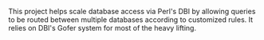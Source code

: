 This project helps scale database access via Perl's DBI by allowing queries to be routed between multiple databases according to customized rules.  It relies on DBI's Gofer system for most of the heavy lifting.